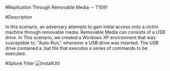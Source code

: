 #Replication Through Removable Media -- T1091

#Description

In this scenario, an adversary attempts to gain initial access onto a victim machine through removable media. Removable Media can consists of a USB drive. In This scenario, we created a Windows XP environment that was susceptible to, "Auto-Run," whenever a USB drive was inserted. The USB drive contained a .bat file that executes a series of commands to be executed.


#Splunk Filter
![InstallUtil](https://user-images.githubusercontent.com/36422282/55597636-885ce180-571c-11e9-9f4b-89a68bd32f89.jpg)

